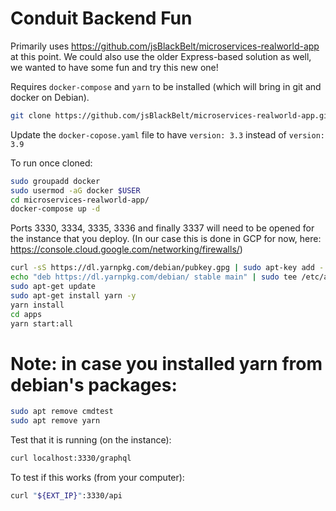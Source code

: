 # Conduit Backend Fun
Primarily uses https://github.com/jsBlackBelt/microservices-realworld-app at this point. 
We could also use the older Express-based solution as well, we wanted to have some fun and try this new one!


Requires `docker-compose` and `yarn` to be installed (which will bring in git and docker on Debian). 

```bash
git clone https://github.com/jsBlackBelt/microservices-realworld-app.git
```

Update the `docker-copose.yaml` file to have `version: 3.3` instead of `version: 3.9`

To run once cloned: 

```bash
sudo groupadd docker
sudo usermod -aG docker $USER
cd microservices-realworld-app/
docker-compose up -d
```

Ports 3330, 3334, 3335, 3336 and finally 3337 will need to be opened for the instance that you deploy. (In our case this is done in GCP for now, here: https://console.cloud.google.com/networking/firewalls/)

```bash
curl -sS https://dl.yarnpkg.com/debian/pubkey.gpg | sudo apt-key add -
echo "deb https://dl.yarnpkg.com/debian/ stable main" | sudo tee /etc/apt/sources.list.d/yarn.list
sudo apt-get update
sudo apt-get install yarn -y
yarn install
cd apps
yarn start:all
```

# Note: in case you installed yarn from debian's packages: 

```bash
sudo apt remove cmdtest
sudo apt remove yarn
```

Test that it is running (on the instance):

```bash
curl localhost:3330/graphql
```

To test if this works (from your computer):

```bash
curl "${EXT_IP}":3330/api
```

